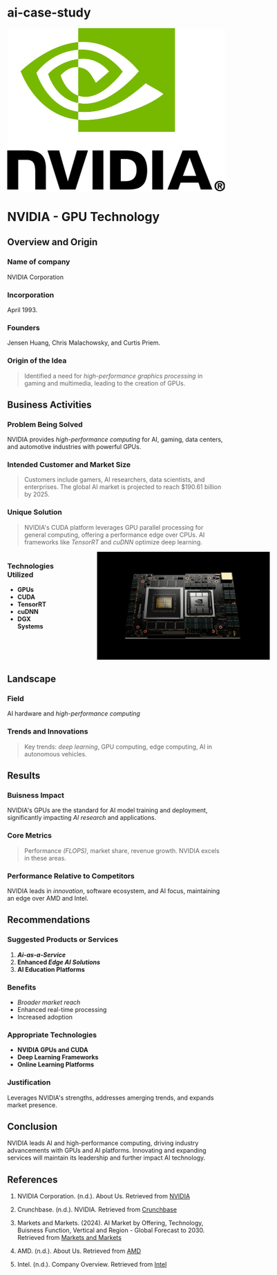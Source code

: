 # ai-case-study

<img src= NVIDIA_logo.png width="512" height="377.8">


# NVIDIA - GPU Technology


## Overview and Origin

### Name of company
NVIDIA Corporation 

### Incorporation
April 1993.

### Founders
Jensen Huang, Chris Malachowsky, and Curtis Priem.

### Origin of the Idea
> Identified a need for *high-performance graphics processing* in gaming and multimedia, leading to the creation of GPUs.


## Business Activities

### Problem Being Solved
NVIDIA provides *high-performance computing* for AI, gaming, data centers, and automotive industries with powerful GPUs.

### Intended Customer and Market Size
> Customers include gamers, AI researchers, data scientists, and enterprises. The global AI market is projected to reach $190.61 billion by 2025.

### Unique Solution
> NVIDIA's CUDA platform leverages GPU parallel processing for general computing, offering a performance edge over CPUs. AI frameworks like *TensorRT* and *cuDNN* optimize deep learning.

<div style="display: flex; align-items: right;">
    <div style="flex-grow: 1;">
        <h3>Technologies Utilized</h3>
        <ul>
            <li><strong>GPUs</strong></li>
            <li><strong>CUDA</strong></li>
            <li><strong>TensorRT</strong></li>
            <li><strong>cuDNN</strong></li>
            <li><strong>DGX Systems</strong></li>
        </ul>
    </div>
    <div style="flex-shrink: 0; margin-left: 100px;">
        <img src= NVIDIA_chip.jpeg alt="chip" style="width: 400px;">
    </div>
</div>


## Landscape

### Field
AI hardware and *high-performance computing*

### Trends and Innovations
> Key trends: *deep learning*, GPU computing, edge computing, AI in autonomous vehicles.



## Results

### Buisness Impact
NVIDIA's GPUs are the standard for AI model training and deployment, significantly impacting *AI research* and applications.

### Core Metrics
> Performance *(FLOPS)*, market share, revenue growth. NVIDIA excels in these areas.

### Performance Relative to Competitors
NVIDIA leads in *innovation*, software ecosystem, and AI focus, maintaining an edge over AMD and Intel.



## Recommendations

### Suggested Products or Services
1. ***Ai-as-a-Service***
2. **Enhanced *Edge AI Solutions***
3. **AI Education Platforms**

### Benefits
* *Broader market reach*
* Enhanced real-time processing
* Increased adoption

### Appropriate Technologies
* **NVIDIA GPUs and CUDA**
* **Deep Learning Frameworks**
* **Online Learning Platforms**

### Justification
Leverages NVIDIA's strengths, addresses amerging trends, and expands market presence.


## Conclusion
NVIDIA leads AI and high-performance computing, driving industry advancements with GPUs and AI platforms. Innovating and expanding services will maintain its leadership and further impact AI technology.

## References
1. NVIDIA Corporation. (n.d.). About Us. Retrieved from [NVIDIA](https://www.nvidia.com/en-us/about-nvidia/#About%20Us)
2. Crunchbase. (n.d.). NVIDIA. Retrieved from [Crunchbase](https://www.crunchbase.com/organization/nvidia)
3. Markets and Markets. (2024). AI Market by Offering, Technology, Buisness Function, Vertical and Region - Global Forecast to 2030. Retrieved from [Markets and Markets](https://www.marketsandmarkets.com/Market-Reports/artificial-intelligence-market-74851580.html)
4. AMD. (n.d.). About Us. Retrieved from [AMD](https://www.amd.com/en/corporate.html)
5. Intel. (n.d.). Company Overview. Retrieved from [Intel](https://www.intel.com/content/www/us/en/company-overview/company-overview.html)

    </div>
</div>